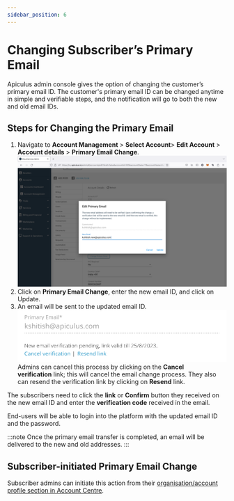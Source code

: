```yaml
---
sidebar_position: 6
---
```

# Changing Subscriber’s Primary Email

Apiculus admin console gives the option of changing the customer’s primary email ID. The customer's primary email ID can be changed anytime in simple and verifiable steps, and the notification will go to both the new and old email IDs.
## Steps for Changing the Primary Email
1. Navigate to **Account Management** > **Select Account**> **Edit Account** > **Account details** > **Primary Email Change**.
![Changing Subscribers Primary Email](img/ChangingEmail.png)
2. Click on **Primary Email Change**, enter the new email ID, and click on Update.
3. An email will be sent to the updated email ID.
![Changing Subscribers Primary Email](img/ChangingEmail2.png)
Admins can cancel this process by clicking on the **Cancel verification** link; this will cancel the email change process. They also can resend the verification link by clicking on **Resend** link.

The subscribers need to click the **link** or **Confirm** button they received on the new email ID and enter the **verification code** received in the email.

End-users will be able to login into the platform with the updated email ID and the password.

:::note
Once the primary email transfer is completed, an email will be delivered to the new and old addresses.
:::
## Subscriber-initiated Primary Email Change

Subscriber admins can initiate this action from their [organisation/account profile section in Account Centre](/docs/Subscribers/AccountCentre/Organisation-AccountProfile).
